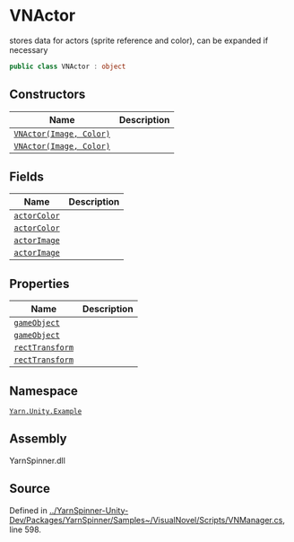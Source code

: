 # VNActor

stores data for actors (sprite reference and color), can be expanded if necessary

```csharp
public class VNActor : object
```

## Constructors

| Name                                        | Description |
| ------------------------------------------- | ----------- |
| [`VNActor(Image, Color)`](broken-reference) |             |
| [`VNActor(Image, Color)`](broken-reference) |             |

## Fields

| Name                             | Description |
| -------------------------------- | ----------- |
| [`actorColor`](broken-reference) |             |
| [`actorColor`](broken-reference) |             |
| [`actorImage`](broken-reference) |             |
| [`actorImage`](broken-reference) |             |

## Properties

| Name                                | Description |
| ----------------------------------- | ----------- |
| [`gameObject`](broken-reference)    |             |
| [`gameObject`](broken-reference)    |             |
| [`rectTransform`](broken-reference) |             |
| [`rectTransform`](broken-reference) |             |

## Namespace

[`Yarn.Unity.Example`](../)

## Assembly

YarnSpinner.dll

## Source

Defined in [../YarnSpinner-Unity-Dev/Packages/YarnSpinner/Samples\~/VisualNovel/Scripts/VNManager.cs](https://github.com/YarnSpinnerTool/YarnSpinner-Unity/blob/develop/Samples\~/VisualNovel/Scripts/VNManager.cs#L598), line 598.
